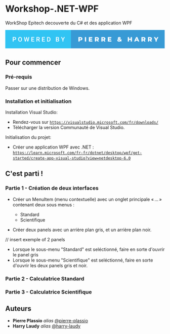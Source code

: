 # Workshop-.NET-WPF
WorkShop Epitech decouverte du C# et des application WPF

<img src="./img/powered-by-pierre-&-harry.svg">

## Pour commencer

### Pré-requis

Passer sur une distribution de Windows.

### Installation et initialisation

Installation Visual Studio:
  - Rendez-vous sur [``https://visualstudio.microsoft.com/fr/downloads/``](https://visualstudio.microsoft.com/fr/downloads/)
  - Télécharger la version Communauté de Visual Studio.

Initialisation du projet:
  - Créer une application WPF avec .NET : [``https://learn.microsoft.com/fr-fr/dotnet/desktop/wpf/get-started/create-app-visual-studio?view=netdesktop-6.0``](https://learn.microsoft.com/fr-fr/dotnet/desktop/wpf/get-started/create-app-visual-studio?view=netdesktop-6.0)


## C'est parti !

### Partie 1 - Création de deux interfaces

 - Créer un MenuItem (menu contextuelle) avec un onglet principale « … » contenant deux sous menus :
    - Standard
    - Scientifique

- Créer deux panels avec un arrière plan gris, et un arrière plan noir.

// insert exemple of 2 panels

- Lorsque le sous-menu "Standard" est seléctionné, faire en sorte d'ouvrir le panel gris
- Lorsque le sous-menu "Scientifique" est seléctionné, faire en sorte d'ouvrir les deux panels gris et noir.

### Partie 2 - Calculatrice Standard

### Partie 3 - Calculatrice Scientifique

## Auteurs
* **Pierre Plassio** _alias_ [@pierre-plassio](https://www.linkedin.com/in/pierre-plassio/)
* **Harry Laudy** _alias_ [@harry-laudy](https://www.linkedin.com/in/harry-laudy/)

